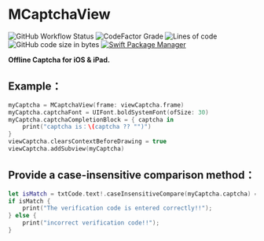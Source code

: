 # MCaptchaView

![GitHub Workflow Status](https://img.shields.io/github/workflow/status/mash3l777/MCaptchaView/Swift) ![CodeFactor Grade](https://img.shields.io/codefactor/grade/github/mash3l777/MCaptchaView/main)  ![Lines of code](https://img.shields.io/tokei/lines/github/mash3l777/MCaptchaView)  ![GitHub code size in bytes](https://img.shields.io/github/languages/code-size/mash3l777/MCaptchaView)  [![Swift Package Manager](https://img.shields.io/badge/Swift%20Package%20Manager-compatible-brightgreen.svg?style=flat)](https://github.com/apple/swift-package-manager)


**Offline Captcha for iOS & iPad.**

## Example：
```swift
myCaptcha = MCaptchaView(frame: viewCaptcha.frame)
myCaptcha.captchaFont = UIFont.boldSystemFont(ofSize: 30)
myCaptcha.captchaCompletionBlock = { captcha in
    print("captcha is：\(captcha ?? "")")
}
viewCaptcha.clearsContextBeforeDrawing = true
viewCaptcha.addSubview(myCaptcha)
```

## Provide a case-insensitive comparison method：
```swift
let isMatch = txtCode.text!.caseInsensitiveCompare(myCaptcha.captcha) == .orderedSame
if isMatch {
    print("The verification code is entered correctly!!");
} else {
    print("incorrect verification code!!");
}
```
